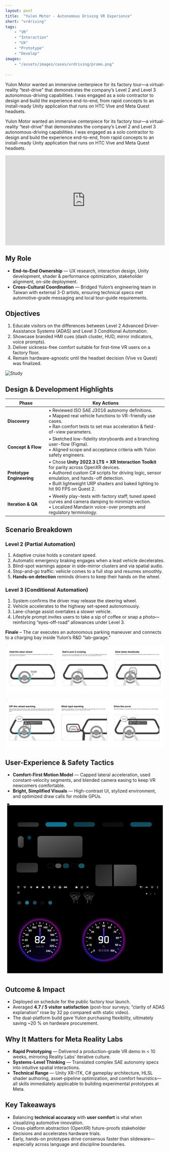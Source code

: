 ```yaml
---
layout: post
title:  "Yulon Motor - Autonomous Driving VR Experience"
short: "vrdriving"
tags:
    - "VR"
    - "Interaction"
    - "UX"
    - "Prototype"
    - "Develop"
images: 
    - "/assets/images/cases/vrdriving/promo.png"

---
```

<!--summary-->

 Yulon Motor wanted an immersive centerpiece for its factory tour—a virtual-reality “test-drive” that demonstrates the company’s Level 2 and Level 3 autonomous-driving capabilities. I was engaged as a solo contractor to design and build the experience end-to-end, from rapid concepts to an install-ready Unity application that runs on HTC Vive and Meta Quest headsets.

<!--more-->

Yulon Motor wanted an immersive centerpiece for its factory tour—a virtual-reality “test-drive” that demonstrates the company’s Level 2 and Level 3 autonomous-driving capabilities. I was engaged as a solo contractor to design and build the experience end-to-end, from rapid concepts to an install-ready Unity application that runs on HTC Vive and Meta Quest headsets.

<div style="padding:56.25% 0 0 0;position:relative;"><iframe src="https://www.youtube.com/watch?v=GvvHeRzSmok" frameborder="0" allow="autoplay; fullscreen; picture-in-picture" style="position:absolute;top:0;left:0;width:100%;height:100%;" title="Volleyverse - voice powered metaverse"></iframe></div>

## My Role

- **End-to-End Ownership** — UX research, interaction design, Unity development, shader & performance optimization, stakeholder alignment, on-site deployment.  
- **Cross-Cultural Coordination** — Bridged Yulon’s engineering team in Taiwan with external 3-D artists, ensuring technical specs met automotive-grade messaging and local tour-guide requirements.

## Objectives

1. Educate visitors on the differences between Level 2 Advanced Driver-Assistance Systems (ADAS) and Level 3 Conditional Automation.  
2. Showcase branded HMI cues (dash cluster, HUD, mirror indicators, voice prompts).  
3. Deliver sickness-free comfort suitable for first-time VR users on a factory floor.  
4. Remain hardware-agnostic until the headset decision (Vive vs Quest) was finalized.

![Study](/assets/images/cases/vrdriving/study.png)

## Design & Development Highlights

| Phase                | Key Actions                                                                                                                      |
|----------------------|----------------------------------------------------------------------------------------------------------------------------------|
| **Discovery**        | • Reviewed ISO SAE J3016 autonomy definitions.<br>• Mapped real vehicle functions to VR-friendly use cases.<br>• Ran comfort tests to set max acceleration & field-of-view parameters. |
| **Concept & Flow**   | • Sketched low-fidelity storyboards and a branching user-flow (Figma).<br>• Aligned scope and acceptance criteria with Yulon safety engineers. |
| **Prototype Engineering** | • Chose **Unity 2022.3 LTS + XR Interaction Toolkit** for parity across OpenXR devices.<br>• Authored custom C# scripts for driving logic, sensor emulation, and hands-off detection.<br>• Built lightweight URP shaders and baked lighting to hit 90 FPS on Quest 2. |
| **Iteration & QA**   | • Weekly play-tests with factory staff; tuned speed curves and camera damping to minimize vection.<br>• Localized Mandarin voice-over prompts and regulatory terminology. |

## Scenario Breakdown

### Level 2 (Partial Automation)
1. Adaptive cruise holds a constant speed.  
2. Automatic emergency braking engages when a lead vehicle decelerates.  
3. Blind-spot warnings appear in side-mirror clusters and via spatial audio.  
4. Stop-and-go traffic: vehicle comes to a full stop and resumes smoothly.  
5. **Hands-on detection** reminds drivers to keep their hands on the wheel.

### Level 3 (Conditional Automation)
1. System confirms the driver may release the steering wheel.  
2. Vehicle accelerates to the highway set-speed autonomously.  
3. Lane-change assist overtakes a slower vehicle.  
4. Lifestyle prompt invites users to take a sip of coffee or snap a photo—reinforcing “eyes-off-road” allowances under Level 3.

**Finale** – The car executes an autonomous parking maneuver and connects to a charging bay inside Yulon’s R&D “lab-garage.”

![User Flow - 1](/assets/images/cases/vrdriving/flow1.png)

![User Flow - 2](/assets/images/cases/vrdriving/flow2.png)

## User-Experience & Safety Tactics

- **Comfort-First Motion Model** — Capped lateral acceleration, used constant-velocity segments, and blended camera easing to keep VR newcomers comfortable.  
- **Bright, Simplified Visuals** — High-contrast UI, stylized environment, and optimized draw calls for mobile GPUs.

![Design System](/assets/images/cases/vrdriving/design_system.png)

## Outcome & Impact
- Deployed on schedule for the public factory tour launch.  
- Averaged **4.7 / 5 visitor satisfaction** (post-tour surveys; “clarity of ADAS explanation” rose by 32 pp compared with static video).  
- The dual-platform build gave Yulon purchasing flexibility, ultimately saving ~20 % on hardware procurement.

## Why It Matters for Meta Reality Labs
- **Rapid Prototyping** — Delivered a production-grade VR demo in < 10 weeks, mirroring Reality Labs’ iterative culture.  
- **Systems-Level Thinking** — Translated complex SAE autonomy specs into intuitive spatial interactions.  
- **Technical Range** — Unity XR-ITK, C# gameplay architecture, HLSL shader authoring, asset-pipeline optimization, and comfort heuristics—all skills immediately applicable to building experimental prototypes at Meta.

## Key Takeaways
- Balancing **technical accuracy** with **user comfort** is vital when visualizing automotive innovation.  
- Cross-platform abstraction (OpenXR) future-proofs stakeholder decisions and accelerates hardware trials.  
- Early, hands-on prototypes drive consensus faster than slideware—especially across language and discipline boundaries.

